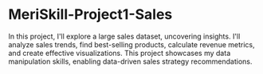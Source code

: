 # MeriSkill-Project1-Sales
In this project, I'll explore a large sales dataset, uncovering insights. I'll analyze sales trends, find best-selling products, calculate revenue metrics, and create effective visualizations. This project showcases my data manipulation skills, enabling data-driven sales strategy recommendations.
